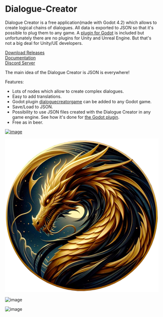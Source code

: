 # Dialogue-Creator

Dialogue Creator is a free application(made with Godot 4.2) which allows to create logical chains of dialogues. All data is exported to JSON so that it's possible to plug them to any game. A [plugin for Godot](https://github.com/mifth/Dialogue-Creator/tree/main/addons/dialoguecreatorgame) is included but unfortunately there are no plugins for Unity and Unreal Engine. But that's not a big deal for Unity/UE developers.

[Download Releases](https://github.com/mifth/Dialogue-Creator/releases)  
[Documentation](https://github.com/mifth/Dialogue-Creator/wiki)  
[Discord Server](https://discord.com/invite/MrK5aw7k7S)

The main idea of the Dialogue Creator is JSON is everywhere!

Features:
- Lots of nodes which allow to create complex dialogues.
- Easy to add translations.
- Godot plugin [dialoguecreatorgame](https://github.com/mifth/Dialogue-Creator/tree/main/addons/dialoguecreatorgame) can be added to any Godot game.
- Save/Load to JSON.
- Possibility to use JSON files created with the Dialogue Creator in any game engine. See how it's done for [the Godot plugin](https://github.com/mifth/Dialogue-Creator/wiki/Plugin-for-Godot).
- Free as in beer.

[![image](https://github.com/mifth/Dialogue-Creator/assets/2251298/7f242199-3983-4668-9d3f-4487ccb759cc)](https://youtu.be/fL8584Ec-eM)

![Image](https://github.com/mifth/Dialogue-Creator/blob/5d593e442df2b58369fdbcca4bb9a961a7729a3e/addons/dialoguecreator/Resources/Main/Splash.png)

![image](https://github.com/mifth/Dialogue-Creator/assets/2251298/cfb109a3-3cc8-4885-a6b4-37b99eb7e461)


![image](https://github.com/mifth/Dialogue-Creator/assets/2251298/9e2cdc59-3d34-41c8-8834-19510b02075a)


